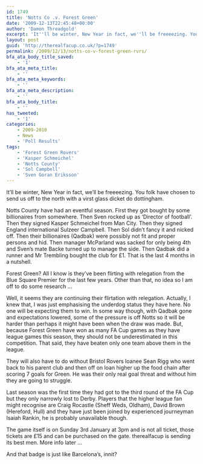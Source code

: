 ```yaml
---
id: 1749
title: 'Notts Co .v. Forest Green'
date: '2009-12-13T22:45:48+00:00'
author: 'Damon Threadgold'
excerpt: 'It''ll be winter, New Year in fact, we''ll be freeeezing. You folk have chosen to send us off to the north with a virst glass dicket do dottingham.'
layout: post
guid: 'http://therealfacup.co.uk/?p=1749'
permalink: /2009/12/13/notts-co-v-forest-green-rvrs/
bfa_ata_body_title_saved:
    - '1'
bfa_ata_meta_title:
    - ''
bfa_ata_meta_keywords:
    - ''
bfa_ata_meta_description:
    - ''
bfa_ata_body_title:
    - ''
has_tweeted:
    - '1'
categories:
    - 2009-2010
    - News
    - 'Poll Results'
tags:
    - 'Forest Green Rovers'
    - 'Kasper Schmeichel'
    - 'Notts County'
    - 'Sol Campbell'
    - 'Sven Goran Eriksson'
---
```


It’ll be winter, New Year in fact, we’ll be freeeezing. You folk have chosen to send us off to the north with a virst glass dicket do dottingham.

Notts County have had an eventful season. First they got bought by some billionaires from somewhere. Then Sven rocked up as ‘Director of football’. Then they signed Kasper Schmeichel from Man City. Then they signed England international Sulzeer Campbell. Then Sol didn’t fancy it and nicked off. Then their billionaires (Qadbak) were possibly not fit and proper persons and hid. Then manager McParland was sacked for only being 4th and Sven’s mate Backe turned up to manage the side. Then Qadbak did a runner and Mr Trembling bought the club for £1. That is the last 4 months in a nutshell.

Forest Green? All I know is they’ve been flirting with relegation from the Blue Square Premier for the last few years. Other than that, no idea so I am off to do some research …

Well, it seems they are continuing their flirtation with relegation. Actually, I knew that, I was just emphasising the underdog status they have here. No one will be expecting them to win. In some way though, with Qadbak gone and expectations lowered, some of the pressure is off Notts so it will be harder than perhaps it might have been when the draw was made. But, because Forest Green have won as many FA Cup games as they have league games this season, they should not be underestimated in this competition. That said, they have beaten only one team above them in the league.

They will also have to do without Bristol Rovers loanee Sean Rigg who went back to his parent club and then off on loan higher up the food chain after scoring 7 goals for Green. He was their only real goal threat and without him they are going to struggle.

Last season was the first time they had got to the third round of the FA Cup but they only narrowly lost to Derby. Players that the higher league fan might recognise are Craig Rocastle (Sheff Weds, Oldham), David Brown (Hereford, Hull) and they have just been joined by experienced journeyman Isaiah Rankin, he is probably unavailable though.

The game itself is on Sunday 3rd January at 3pm and is not all ticket, those tickets are £15 and can be purchased on the gate. therealfacup is sending its best men. More info later …

And that badge is just like Barcelona’s, innit?